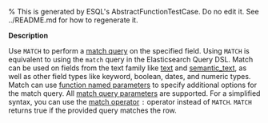 % This is generated by ESQL's AbstractFunctionTestCase. Do no edit it. See ../README.md for how to regenerate it.

**Description**

Use `MATCH` to perform a [match query](/reference/query-languages/query-dsl/query-dsl-match-query.md) on the specified field. Using `MATCH` is equivalent to using the `match` query in the Elasticsearch Query DSL.  Match can be used on fields from the text family like [text](/reference/elasticsearch/mapping-reference/text.md) and [semantic_text](/reference/elasticsearch/mapping-reference/semantic-text.md), as well as other field types like keyword, boolean, dates, and numeric types.  Match can use [function named parameters](/reference/query-languages/esql/esql-syntax.md#esql-function-named-params) to specify additional options for the match query. All [match query parameters](/reference/query-languages/query-dsl/query-dsl-match-query.md#match-field-params) are supported.  For a simplified syntax, you can use the [match operator](/reference/query-languages/esql/functions-operators/operators.md#esql-search-operators) `:` operator instead of `MATCH`.  `MATCH` returns true if the provided query matches the row.

